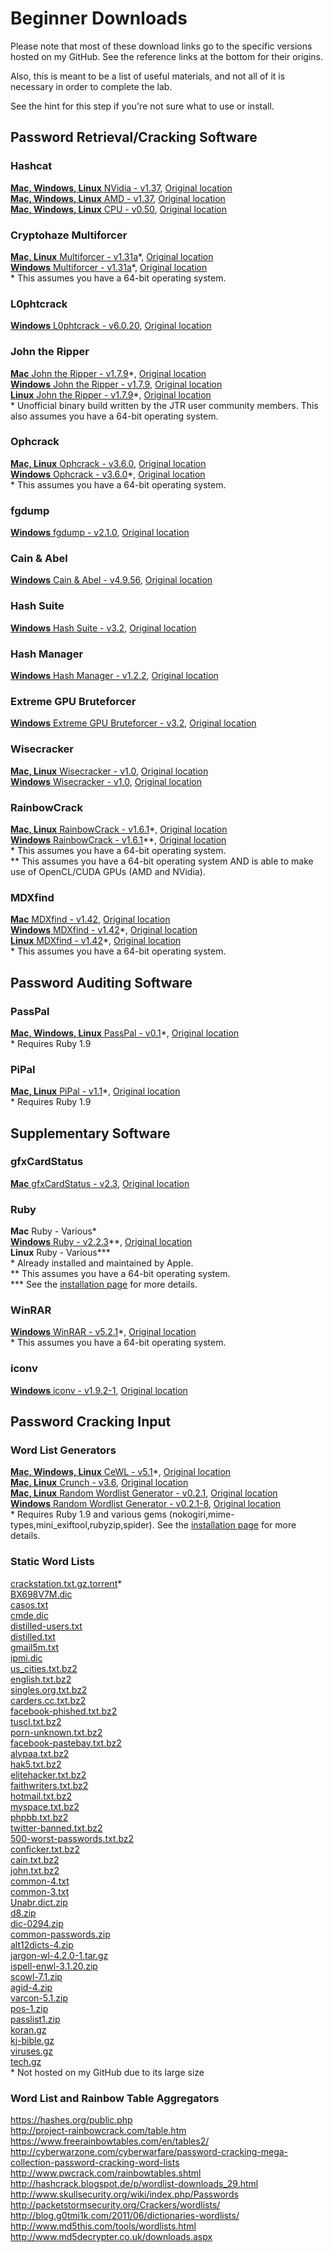 # Beginner Downloads
Please note that most of these download links go to the specific versions hosted on my GitHub.  See the reference links at the bottom for their origins.  

Also, this is meant to be a list of useful materials, and not all of it is necessary in order to complete the lab.  

See the hint for this step if you're not sure what to use or install.  

## Password Retrieval/Cracking Software  
### Hashcat  
[__Mac, Windows, Linux__ NVidia - v1.37](https://github.com/JonZeolla/Lab/tree/PasswordCracking/.Storage/cudaHashcat-1.37.7z), [Original location][1]  
[__Mac, Windows, Linux__ AMD - v1.37](https://github.com/JonZeolla/Lab/tree/PasswordCracking/.Storage/oclHashcat-1.37.7z), [Original location][2]  
[__Mac, Windows, Linux__ CPU - v0.50](https://github.com/JonZeolla/Lab/tree/PasswordCracking/.Storage/hashcat-0.50.7z), [Original location][3]  

### Cryptohaze Multiforcer  
[__Mac, Linux__ Multiforcer - v1.31a](https://github.com/JonZeolla/Lab/tree/PasswordCracking/.Storage/Cryptohaze-Linux_x64_1_31a.tar.bz2)\*, [Original location][4]  
[__Windows__ Multiforcer - v1.31a](https://github.com/JonZeolla/Lab/tree/PasswordCracking/.Storage/Cryptohaze-Windows_x64_1_31a.zip)\*, [Original location][5]  
\* This assumes you have a 64-bit operating system.  

### L0phtcrack  
[__Windows__ L0phtcrack - v6.0.20](https://github.com/JonZeolla/Lab/tree/PasswordCracking/.Storage/lc6setup_v6.0.20.exe), [Original location][6]  

### John the Ripper  
[__Mac__ John the Ripper - v1.7.9](https://github.com/JonZeolla/Lab/tree/PasswordCracking/.Storage/john-1.7.9-jumbo-7-macosx-Intel-2.zip)\*, [Original location][7]  
[__Windows__ John the Ripper - v1.7.9](https://github.com/JonZeolla/Lab/tree/PasswordCracking/.Storage/john179w2.zip), [Original location][8]  
[__Linux__ John the Ripper - v1.7.9](https://github.com/JonZeolla/Lab/tree/PasswordCracking/.Storage/john-1.7.9-jumbo-7-Linux-x86-64.tar.gz)\*, [Original location][9]  
\* Unofficial binary build written by the JTR user community members.  This also assumes you have a 64-bit operating system.  

### Ophcrack  
[__Mac, Linux__ Ophcrack - v3.6.0](https://github.com/JonZeolla/Lab/tree/PasswordCracking/.Storage/ophcrack-3.6.0.tar.bz2), [Original location][10]  
[__Windows__ Ophcrack - v3.6.0](https://github.com/JonZeolla/Lab/tree/PasswordCracking/.Storage/ophcrack-win64-installer-3.6.0.exe)\*, [Original location][11]  
\* This assumes you have a 64-bit operating system.  

### fgdump  
[__Windows__ fgdump - v2.1.0](https://github.com/JonZeolla/Lab/tree/PasswordCracking/.Storage/fgdump.exe), [Original location][12]  

### Cain & Abel  
[__Windows__ Cain & Abel - v4.9.56](https://github.com/JonZeolla/Lab/tree/PasswordCracking/.Storage/ca_setup.exe), [Original location][13]  

### Hash Suite  
[__Windows__ Hash Suite - v3.2](https://github.com/JonZeolla/Lab/tree/PasswordCracking/.Storage/Hash_Suite_Free_3_2.zip), [Original location][14]  

### Hash Manager  
[__Windows__ Hash Manager - v1.2.2](https://github.com/JonZeolla/Lab/tree/PasswordCracking/.Storage/HM.zip), [Original location][15]  

### Extreme GPU Bruteforcer  
[__Windows__ Extreme GPU Bruteforcer - v3.2](https://github.com/JonZeolla/Lab/tree/PasswordCracking/.Storage/EGB.zip), [Original location][16]  

### Wisecracker  
[__Mac, Linux__ Wisecracker - v1.0](https://github.com/JonZeolla/Lab/tree/PasswordCracking/.Storage/wisecracker_v1.0.tar.gz), [Original location][17]  
[__Windows__ Wisecracker - v1.0](https://github.com/JonZeolla/Lab/tree/PasswordCracking/.Storage/wisecracker_v1.0.zip), [Original location][18]  

### RainbowCrack  
[__Mac, Linux__ RainbowCrack - v1.6.1](https://github.com/JonZeolla/Lab/tree/PasswordCracking/.Storage/rainbowcrack-1.6.1-linux64.zip)\*, [Original location][19]  
[__Windows__ RainbowCrack - v1.6.1](https://github.com/JonZeolla/Lab/tree/PasswordCracking/.Storage/rainbowcrack-1.6.1-win64.zip)\*\*, [Original location][20]  
\* This assumes you have a 64-bit operating system.  
\*\* This assumes you have a 64-bit operating system AND is able to make use of OpenCL/CUDA GPUs (AMD and NVidia).  

### MDXfind
[__Mac__ MDXfind - v1.42](https://github.com/JonZeolla/Lab/tree/PasswordCracking/.Storage/MDXfind_Mac), [Original location][21]  
[__Windows__ MDXfind - v1.42](https://github.com/JonZeolla/Lab/tree/PasswordCracking/.Storage/MDXfind.exe)\*, [Original location][22]  
[__Linux__ MDXfind - v1.42](https://github.com/JonZeolla/Lab/tree/PasswordCracking/.Storage/MDXfind_Linux)\*, [Original location][23]  
\* This assumes you have a 64-bit operating system.  


## Password Auditing Software  
### PassPal  
[__Mac, Windows, Linux__ PassPal - v0.1](https://github.com/JonZeolla/Lab/tree/PasswordCracking/.Storage/passpal.rb)\*, [Original location][24]  
\* Requires Ruby 1.9  

### PiPal  
[__Mac, Linux__ PiPal - v1.1](https://github.com/JonZeolla/Lab/tree/PasswordCracking/.Storage/pipal_1.1.tar.bz2)\*, [Original location][25]  
\* Requires Ruby 1.9  


## Supplementary Software  
### gfxCardStatus  
[__Mac__ gfxCardStatus - v2.3](https://github.com/JonZeolla/Lab/tree/PasswordCracking/.Storage/gfxCardStatus-2.3.zip), [Original location][26]  

### Ruby  
__Mac__ Ruby - Various\*  
[__Windows__ Ruby - v2.2.3](https://github.com/JonZeolla/Lab/tree/PasswordCracking/.Storage/rubyinstaller-2.2.3-x64.exe)\*\*, [Original location][27]  
__Linux__ Ruby - Various\*\*\*  
\* Already installed and maintained by Apple.  
\*\* This assumes you have a 64-bit operating system.  
\*\*\* See the [installation page](https://www.ruby-lang.org/en/documentation/installation/) for more details.  

### WinRAR
[__Windows__ WinRAR - v5.2.1](https://github.com/JonZeolla/Lab/tree/PasswordCracking/.Storage/winrar-x64-521.exe)\*, [Original location][28]  
\* This assumes you have a 64-bit operating system.  

### iconv
[__Windows__ iconv - v1.9.2-1](https://github.com/JonZeolla/Lab/tree/PasswordCracking/.Storage/libiconv-1.9.2-1-bin.zip), [Original location][29]  


## Password Cracking Input  
### Word List Generators  
[__Mac, Windows, Linux__ CeWL - v5.1](https://github.com/JonZeolla/Lab/tree/PasswordCracking/.Storage/cewl_5.1.tar.bz2)\*, [Original location][30]  
[__Mac, Linux__ Crunch - v3.6](https://github.com/JonZeolla/Lab/tree/PasswordCracking/.Storage/crunch-3.6.tgz), [Original location][31]  
[__Mac, Linux__ Random Wordlist Generator - v0.2.1](https://github.com/JonZeolla/Lab/tree/PasswordCracking/.Storage/RandomWordlistGenerator-0.2.1.tar.bz2), [Original location][32]  
[__Windows__ Random Wordlist Generator - v0.2.1-8](https://github.com/JonZeolla/Lab/tree/PasswordCracking/.Storage/RandomWordlistGenerator-0.2.1-8-downloader.exe), [Original location][33]  
\* Requires Ruby 1.9 and various gems (nokogiri,mime-types,mini_exiftool,rubyzip,spider).  See the [installation page](https://digi.ninja/projects/cewl.php#installation) for more details.  

### Static Word Lists
[crackstation.txt.gz.torrent](https://crackstation.net/downloads/crackstation.txt.gz.torrent)\*  
[BX698V7M.dic](https://github.com/JonZeolla/Lab/tree/PasswordCracking/.Storage/Lists/BX698V7M.dic)  
[casos.txt](https://github.com/JonZeolla/Lab/tree/PasswordCracking/.Storage/Lists/casos.txt)  
[cmde.dic](https://github.com/JonZeolla/Lab/tree/PasswordCracking/.Storage/Lists/cmde.dic)  
[distilled-users.txt](https://github.com/JonZeolla/Lab/tree/PasswordCracking/.Storage/Lists/distilled-users.txt)  
[distilled.txt](https://github.com/JonZeolla/Lab/tree/PasswordCracking/.Storage/Lists/distilled.txt)  
[gmail5m.txt](https://github.com/JonZeolla/Lab/tree/PasswordCracking/.Storage/Lists/gmail5m.txt)  
[ipmi.dic](https://github.com/JonZeolla/Lab/tree/PasswordCracking/.Storage/Lists/ipmi.dic)  
[us_cities.txt.bz2](https://github.com/JonZeolla/Lab/tree/PasswordCracking/.Storage/Lists/us_cities.txt.bz2)  
[english.txt.bz2](https://github.com/JonZeolla/Lab/tree/PasswordCracking/.Storage/Lists/english.txt.bz2)  
[singles.org.txt.bz2](https://github.com/JonZeolla/Lab/tree/PasswordCracking/.Storage/Lists/singles.org.txt.bz2)  
[carders.cc.txt.bz2](https://github.com/JonZeolla/Lab/tree/PasswordCracking/.Storage/Lists/carders.cc.txt.bz2)  
[facebook-phished.txt.bz2](https://github.com/JonZeolla/Lab/tree/PasswordCracking/.Storage/Lists/facebook-phished.txt.bz2)  
[tuscl.txt.bz2](https://github.com/JonZeolla/Lab/tree/PasswordCracking/.Storage/Lists/tuscl.txt.bz2)  
[porn-unknown.txt.bz2](https://github.com/JonZeolla/Lab/tree/PasswordCracking/.Storage/Lists/porn-unknown.txt.bz2)  
[facebook-pastebay.txt.bz2](https://github.com/JonZeolla/Lab/tree/PasswordCracking/.Storage/Lists/facebook-pastebay.txt.bz2)  
[alypaa.txt.bz2](https://github.com/JonZeolla/Lab/tree/PasswordCracking/.Storage/Lists/alypaa.txt.bz2)  
[hak5.txt.bz2](https://github.com/JonZeolla/Lab/tree/PasswordCracking/.Storage/Lists/hak5.txt.bz2)  
[elitehacker.txt.bz2](https://github.com/JonZeolla/Lab/tree/PasswordCracking/.Storage/Lists/elitehacker.txt.bz2)  
[faithwriters.txt.bz2](https://github.com/JonZeolla/Lab/tree/PasswordCracking/.Storage/Lists/faithwriters.txt.bz2)  
[hotmail.txt.bz2](https://github.com/JonZeolla/Lab/tree/PasswordCracking/.Storage/Lists/hotmail.txt.bz2)  
[myspace.txt.bz2](https://github.com/JonZeolla/Lab/tree/PasswordCracking/.Storage/Lists/myspace.txt.bz2)  
[phpbb.txt.bz2](https://github.com/JonZeolla/Lab/tree/PasswordCracking/.Storage/Lists/phpbb.txt.bz2)  
[twitter-banned.txt.bz2](https://github.com/JonZeolla/Lab/tree/PasswordCracking/.Storage/Lists/twitter-banned.txt.bz2)  
[500-worst-passwords.txt.bz2](https://github.com/JonZeolla/Lab/tree/PasswordCracking/.Storage/Lists/500-worst-passwords.txt.bz2)  
[conficker.txt.bz2](https://github.com/JonZeolla/Lab/tree/PasswordCracking/.Storage/Lists/nconficker.txt.bz2)  
[cain.txt.bz2](https://github.com/JonZeolla/Lab/tree/PasswordCracking/.Storage/Lists/cain.txt.bz2)  
[john.txt.bz2](https://github.com/JonZeolla/Lab/tree/PasswordCracking/.Storage/Lists/john.txt.bz2)  
[common-4.txt](https://github.com/JonZeolla/Lab/tree/PasswordCracking/.Storage/Lists/common-4.txt)  
[common-3.txt](https://github.com/JonZeolla/Lab/tree/PasswordCracking/.Storage/Lists/common-3.txt)  
[Unabr.dict.zip](https://github.com/JonZeolla/Lab/tree/PasswordCracking/.Storage/Lists/Unabr.dict.zip)  
[d8.zip](https://github.com/JonZeolla/Lab/tree/PasswordCracking/.Storage/Lists/d8.zip)  
[dic-0294.zip](https://github.com/JonZeolla/Lab/tree/PasswordCracking/.Storage/Lists/dic-0294.zip)  
[common-passwords.zip](https://github.com/JonZeolla/Lab/tree/PasswordCracking/.Storage/Lists/common-passwords.zip)  
[alt12dicts-4.zip](https://github.com/JonZeolla/Lab/tree/PasswordCracking/.Storage/Lists/alt12dicts-4.zip)  
[jargon-wl-4.2.0-1.tar.gz](https://github.com/JonZeolla/Lab/tree/PasswordCracking/.Storage/Lists/jargon-wl-4.2.0-1.tar.gz)  
[ispell-enwl-3.1.20.zip](https://github.com/JonZeolla/Lab/tree/PasswordCracking/.Storage/Lists/ispell-enwl-3.1.20.zip)  
[scowl-7.1.zip](https://github.com/JonZeolla/Lab/tree/PasswordCracking/.Storage/Lists/scowl-7.1.zip)  
[agid-4.zip](https://github.com/JonZeolla/Lab/tree/PasswordCracking/.Storage/Lists/agid-4.zip)  
[varcon-5.1.zip](https://github.com/JonZeolla/Lab/tree/PasswordCracking/.Storage/Lists/varcon-5.1.zip)  
[pos-1.zip](https://github.com/JonZeolla/Lab/tree/PasswordCracking/.Storage/Lists/pos-1.zip)  
[passlist1.zip](https://github.com/JonZeolla/Lab/tree/PasswordCracking/.Storage/Lists/passlist1.zip)  
[koran.gz](https://github.com/JonZeolla/Lab/tree/PasswordCracking/.Storage/Lists/koran.gz)  
[kj-bible.gz](https://github.com/JonZeolla/Lab/tree/PasswordCracking/.Storage/Lists/kj-bible.gz)  
[viruses.gz](https://github.com/JonZeolla/Lab/tree/PasswordCracking/.Storage/Lists/viruses.gz)  
[tech.gz](https://github.com/JonZeolla/Lab/tree/PasswordCracking/.Storage/Lists/tech.gz)  
\* Not hosted on my GitHub due to its large size

### Word List and Rainbow Table Aggregators  
https://hashes.org/public.php  
http://project-rainbowcrack.com/table.htm  
https://www.freerainbowtables.com/en/tables2/  
http://cyberwarzone.com/cyberwarfare/password-cracking-mega-collection-password-cracking-word-lists  
http://www.pwcrack.com/rainbowtables.shtml  
http://hashcrack.blogspot.de/p/wordlist-downloads_29.html  
http://www.skullsecurity.org/wiki/index.php/Passwords  
http://packetstormsecurity.org/Crackers/wordlists/  
http://blog.g0tmi1k.com/2011/06/dictionaries-wordlists/  
http://www.md5this.com/tools/wordlists.html  
http://www.md5decrypter.co.uk/downloads.aspx  


[1]: http://hashcat.net/files/oclHashcat-1.37.7z  
[2]: http://hashcat.net/files/cudaHashcat-1.37.7z  
[3]: https://hashcat.net/files/hashcat-0.50.7z  
[4]: http://downloads.sourceforge.net/project/cryptohaze/Cryptohaze-Linux_x64_1_31a.tar.bz2  
[5]: http://downloads.sourceforge.net/project/cryptohaze/Cryptohaze-Windows_x64_1_31a.zip  
[6]: http://www.l0phtcrack.com/lc6setup_v6.0.20.exe  
[7]: http://openwall.info/wiki/_media/john/john-1.7.9-jumbo-7-macosx-Intel-2.zip  
[8]: http://www.openwall.com/john/h/john179w2.zip  
[9]: http://openwall.info/wiki/_media/john/john-1.7.9-jumbo-7-Linux-x86-64.tar.gz  
[10]: http://downloads.sourceforge.net/project/ophcrack/ophcrack/3.6.0/ophcrack-3.6.0.tar.bz2  
[11]: http://downloads.sourceforge.net/project/ophcrack/ophcrack/3.6.0/ophcrack-win64-installer-3.6.0.exe  
[12]: http://www.foofus.net/fizzgig/fgdump/fgdump-2.1.0-exeonly.zip  
[13]: http://www.oxid.it/downloads/ca_setup.exe  
[14]: http://hashsuite.openwall.net/downloads/Hash_Suite_Free_3_2.zip  
[15]: http://www.insidepro.com/download/HM.zip  
[16]: http://www.insidepro.com/download/EGB.zip  
[17]: http://selectiveintellect.com/wisecracker_v1.0.tar.gz  
[18]: http://selectiveintellect.com/wisecracker_v1.0.zip  
[19]: http://project-rainbowcrack.com/rainbowcrack-1.6.1-linux64.zip  
[20]: http://project-rainbowcrack.com/rainbowcrack-1.6.1-win64.zip  
[21]: https://hashes.org/mdxfind.php?get=33  
[22]: https://hashes.org/mdxfind.php?get=35  
[23]: https://hashes.org/mdxfind.php?get=32  
[24]: https://github.com/arex1337/Passpal/blob/0.1/passpal.rb  
[25]: https://digi.ninja/files/pipal_1.1.tar.bz2  
[26]: http://gfx.io/downloads/gfxCardStatus-2.3.zip  
[27]: http://dl.bintray.com/oneclick/rubyinstaller/rubyinstaller-2.2.3-x64.exe  
[28]: http://www.rarlab.com/rar/winrar-x64-521.exe  
[29]: http://downloads.sourceforge.net/project/gnuwin32/sed/4.2.1/sed-4.2.1-bin.zip?r=&ts=1443121316&use_mirror=iweb  
[30]: https://digi.ninja/files/cewl_5.1.tar.bz2  
[31]: http://downloads.sourceforge.net/project/crunch-wordlist/crunch-wordlist/crunch-3.6.tgz  
[32]: https://github.com/Faster3ck/RandomWordlistGenerator/tree/v0.2.1  
[33]: http://downloads.sourceforge.net/project/random-wordlist-generator/Random%20Wordlist%20Generator/0.2/RandomWordlistGenerator-0.2.1-8-downloader.exe  

